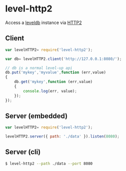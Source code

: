 level-http2
===========

Access a [leveldb](http://leveldb.org/) instance via [HTTP2](https://github.com/molnarg/node-http2)

## Client

```javascript
var levelHTTP2= require('level-http2');

var db= levelHTTP2.client('http://127.0.0.1:8080/');

// db is a normal level-up api
db.put('mykey','myvalue',function (err,value)
{
    db.get('mykey',function (err,value)
    {
        console.log(err, value);
    });
});

```

## Server (embedded)

```javascript
var levelHTTP2= require('level-http2');

levelHTTP2.server({ path: './data' }).listen(8080);
```

## Server (cli)

```sh
$ level-http2 --path ./data --port 8080
```
